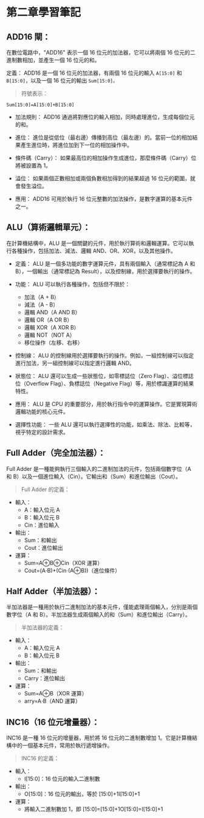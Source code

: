 # 第二章學習筆記


## ADD16 閘：

在數位電路中，"ADD16" 表示一個 16 位元的加法器，它可以將兩個 16 位元的二進制數相加，並產生一個 16 位元的和。

定義： ADD16 是一個 16 位元的加法器，有兩個 16 位元的輸入 
`A[15:0]` 和`B[15:0]`，以及一個 16 位元的輸出 `Sum[15:0]。`

> 符號表示：
```
Sum[15:0]=A[15:0]+B[15:0]
```
* 加法規則： ADD16 通過將對應位的輸入相加，同時處理進位，生成每個位元的和。

* 進位： 進位是從低位（最右邊）傳播到高位（最左邊）的。當前一位的相加結果產生進位時，將進位加到下一位的相加操作中。

* 條件碼（Carry）： 如果最高位的相加操作生成進位，那麼條件碼（Carry）位將被設置為 1。

* 溢位： 如果兩個正數相加或兩個負數相加得到的結果超過 16 位元的範圍，就會發生溢位。

* 應用： ADD16 可用於執行 16 位元整數的加法操作，是數字運算的基本元件之一。

## ALU（算術邏輯單元）：

在計算機結構中，ALU 是一個關鍵的元件，用於執行算術和邏輯運算。它可以執行各種操作，包括加法、減法、邏輯 AND、OR、XOR，以及其他操作。

* 定義： ALU 是一個多功能的數字運算元件，具有兩個輸入（通常標記為 A 和 B），一個輸出（通常標記為 Result），以及控制線，用於選擇要執行的操作。

* 功能： ALU 可以執行各種操作，包括但不限於：
    * 加法（A + B）
    * 減法（A - B）
    * 邏輯 AND（A AND B）
    * 邏輯 OR（A OR B）
    * 邏輯 XOR（A XOR B）
    * 邏輯 NOT（NOT A）
    * 移位操作（左移、右移）

* 控制線： ALU 的控制線用於選擇要執行的操作。例如，一組控制線可以指定進行加法，另一組控制線可以指定進行邏輯 AND。

* 狀態位： ALU 還可以生成一些狀態位，如零標誌位（Zero Flag）、溢位標誌位（Overflow Flag）、負標誌位（Negative Flag）等，用於標識運算的結果特性。

* 應用： ALU 是 CPU 的重要部分，用於執行指令中的運算操作。它是實現算術邏輯功能的核心元件。

* 選擇性功能： 一些 ALU 還可以執行選擇性的功能，如乘法、除法、比較等，視乎特定的設計需求。

## Full Adder（完全加法器）：

Full Adder 是一種能夠執行三個輸入的二進制加法的元件，包括兩個數字位（A 和 B）以及一個進位輸入（Cin）。它輸出和（Sum）和進位輸出（Cout）。

> Full Adder 的定義：

* 輸入：
    * A：輸入位元 A
    * B：輸入位元 B
    * Cin：進位輸入
* 輸出：
    * Sum：和輸出
    * Cout：進位輸出
* 運算：
    * Sum=A⊕B⊕Cin（XOR 運算）
    * Cout=(A⋅B)+(Cin⋅(A⊕B))（進位條件）

## Half Adder（半加法器）：

半加法器是一種用於執行二進制加法的基本元件，僅能處理兩個輸入，分別是兩個數字位（A 和 B）。半加法器生成兩個輸入的和（Sum）和進位輸出（Carry）。

>半加法器的定義：

* 輸入：
    * A：輸入位元 A
    * B：輸入位元 B
* 輸出：
    * Sum：和輸出
    * Carry：進位輸出
* 運算：
    * Sum=A⊕B（XOR 運算）
    * arry=A⋅B（AND 運算）

## INC16（16 位元增量器）：

INC16 是一種 16 位元的增量器，用於將 16 位元的二進制數增加 1。它是計算機結構中的一個基本元件，常用於執行遞增操作。

> INC16 的定義：

* 輸入：
    * I[15:0]：16 位元的輸入二進制數
* 輸出：
    * O[15:0]：16 位元的輸出，等於 [15:0]+1I[15:0]+1
* 運算：
    * 將輸入二進制數加 1，即 [15:0]=[15:0]+1O[15:0]=I[15:0]+1